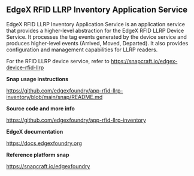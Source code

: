 EdgeX RFID LLRP Inventory Application Service
---
EdgeX RFID LLRP Inventory Application Service is an application service that provides a higher-level abstraction for the EdgeX RFID LLRP Device Service. It processes the tag events generated by the device service and produces higher-level events (Arrived, Moved, Departed). It also provides configuration and management capabilities for LLRP readers.

For the RFID LLRP device service, refer to https://snapcraft.io/edgex-device-rfid-llrp

**Snap usage instructions**

https://github.com/edgexfoundry/app-rfid-llrp-inventory/blob/main/snap/README.md

**Source code and more info**

https://github.com/edgexfoundry/app-rfid-llrp-inventory

**EdgeX documentation**

https://docs.edgexfoundry.org

**Reference platform snap**

https://snapcraft.io/edgexfoundry
